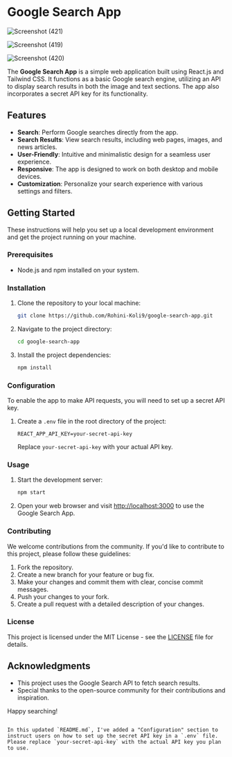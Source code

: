 # Google Search App

![Screenshot (421)](https://github.com/Rohini-Koli9/Google-Search-App/assets/111489763/b787ff65-3bb7-4132-831e-e2e2d61d8b44)

![Screenshot (419)](https://github.com/Rohini-Koli9/Google-Search-App/assets/111489763/d24edd36-b7d0-4b3d-8476-bb03cb6bc0e5)

![Screenshot (420)](https://github.com/Rohini-Koli9/Google-Search-App/assets/111489763/fbd1c425-ba2a-435e-91c9-6bf94dac259d)


The **Google Search App** is a simple web application built using React.js and Tailwind CSS. It functions as a basic Google search engine, utilizing an API to display search results in both the image and text sections. The app also incorporates a secret API key for its functionality.

## Features

- **Search**: Perform Google searches directly from the app.
- **Search Results**: View search results, including web pages, images, and news articles.
- **User-Friendly**: Intuitive and minimalistic design for a seamless user experience.
- **Responsive**: The app is designed to work on both desktop and mobile devices.
- **Customization**: Personalize your search experience with various settings and filters.

## Getting Started

These instructions will help you set up a local development environment and get the project running on your machine.

### Prerequisites

- Node.js and npm installed on your system.

### Installation

1. Clone the repository to your local machine:

   ```bash
   git clone https://github.com/Rohini-Koli9/google-search-app.git
   ```

2. Navigate to the project directory:

   ```bash
   cd google-search-app
   ```

3. Install the project dependencies:

   ```bash
   npm install
   ```

### Configuration

To enable the app to make API requests, you will need to set up a secret API key.

1. Create a `.env` file in the root directory of the project:

   ```
   REACT_APP_API_KEY=your-secret-api-key
   ```

   Replace `your-secret-api-key` with your actual API key.

### Usage

1. Start the development server:

   ```bash
   npm start
   ```

2. Open your web browser and visit [http://localhost:3000](http://localhost:3000) to use the Google Search App.

### Contributing

We welcome contributions from the community. If you'd like to contribute to this project, please follow these guidelines:

1. Fork the repository.
2. Create a new branch for your feature or bug fix.
3. Make your changes and commit them with clear, concise commit messages.
4. Push your changes to your fork.
5. Create a pull request with a detailed description of your changes.

### License

This project is licensed under the MIT License - see the [LICENSE](LICENSE) file for details.

## Acknowledgments

- This project uses the Google Search API to fetch search results.
- Special thanks to the open-source community for their contributions and inspiration.

Happy searching!
```

In this updated `README.md`, I've added a "Configuration" section to instruct users on how to set up the secret API key in a `.env` file. Please replace `your-secret-api-key` with the actual API key you plan to use.
